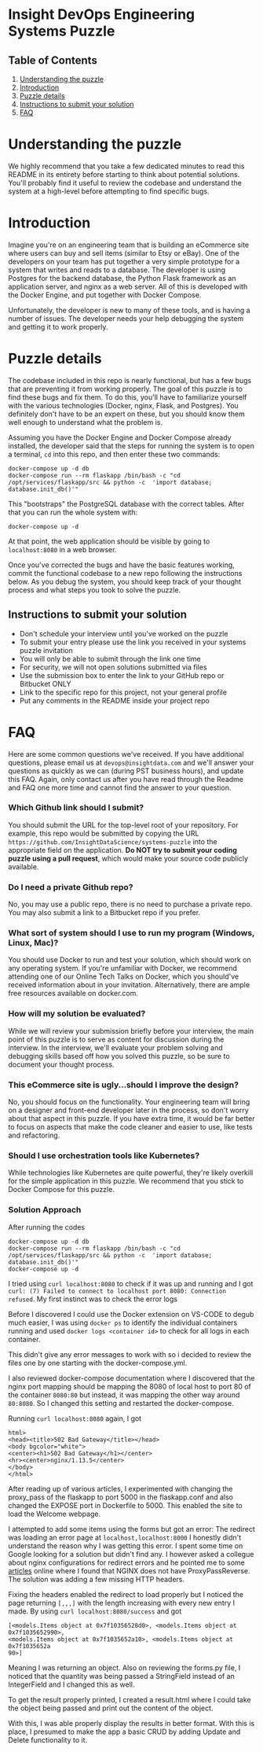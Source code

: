 # Insight DevOps Engineering Systems Puzzle

## Table of Contents
1. [Understanding the puzzle](README.md#understanding-the-puzzle)
2. [Introduction](README.md#introduction)
3. [Puzzle details](README.md#puzzle-details)
4. [Instructions to submit your solution](README.md#instructions-to-submit-your-solution)
5. [FAQ](README.md#faq)

# Understanding the puzzle

We highly recommend that you take a few dedicated minutes to read this README in its entirety before starting to think about potential solutions. You'll probably find it useful to review the codebase and understand the system at a high-level before attempting to find specific bugs.

# Introduction

Imagine you're on an engineering team that is building an eCommerce site where users can buy and sell items (similar to Etsy or eBay). One of the developers on your team has put together a very simple prototype for a system that writes and reads to a database. The developer is using Postgres for the backend database, the Python Flask framework as an application server, and nginx as a web server. All of this is developed with the Docker Engine, and put together with Docker Compose.

Unfortunately, the developer is new to many of these tools, and is having a number of issues. The developer needs your help debugging the system and getting it to work properly.

# Puzzle details

The codebase included in this repo is nearly functional, but has a few bugs that are preventing it from working properly. The goal of this puzzle is to find these bugs and fix them. To do this, you'll have to familiarize yourself with the various technologies (Docker, nginx, Flask, and Postgres). You definitely don't have to be an expert on these, but you should know them well enough to understand what the problem is.

Assuming you have the Docker Engine and Docker Compose already installed, the developer said that the steps for running the system is to open a terminal, `cd` into this repo, and then enter these two commands:

    docker-compose up -d db
    docker-compose run --rm flaskapp /bin/bash -c "cd /opt/services/flaskapp/src && python -c  'import database; database.init_db()'"

This "bootstraps" the PostgreSQL database with the correct tables. After that you can run the whole system with:

    docker-compose up -d

At that point, the web application should be visible by going to `localhost:8080` in a web browser. 

Once you've corrected the bugs and have the basic features working, commit the functional codebase to a new repo following the instructions below. As you debug the system, you should keep track of your thought process and what steps you took to solve the puzzle.

## Instructions to submit your solution
* Don't schedule your interview until you've worked on the puzzle 
* To submit your entry please use the link you received in your systems puzzle invitation
* You will only be able to submit through the link one time
* For security, we will not open solutions submitted via files
* Use the submission box to enter the link to your GitHub repo or Bitbucket ONLY
* Link to the specific repo for this project, not your general profile
* Put any comments in the README inside your project repo

# FAQ

Here are some common questions we've received. If you have additional questions, please email us at `devops@insightdata.com` and we'll answer your questions as quickly as we can (during PST business hours), and update this FAQ. Again, only contact us after you have read through the Readme and FAQ one more time and cannot find the answer to your question.

### Which Github link should I submit?
You should submit the URL for the top-level root of your repository. For example, this repo would be submitted by copying the URL `https://github.com/InsightDataScience/systems-puzzle` into the appropriate field on the application. **Do NOT try to submit your coding puzzle using a pull request**, which would make your source code publicly available.

### Do I need a private Github repo?
No, you may use a public repo, there is no need to purchase a private repo. You may also submit a link to a Bitbucket repo if you prefer.

### What sort of system should I use to run my program (Windows, Linux, Mac)?
You should use Docker to run and test your solution, which should work on any operating system. If you're unfamiliar with Docker, we recommend attending one of our Online Tech Talks on Docker, which you should've received information about in your invitation. Alternatively, there are ample free resources available on docker.com.

### How will my solution be evaluated?
While we will review your submission briefly before your interview, the main point of this puzzle is to serve as content for discussion during the interview. In the interview, we'll evaluate your problem solving and debugging skills based off how you solved this puzzle, so be sure to document your thought process.

### This eCommerce site is ugly...should I improve the design?  
No, you should focus on the functionality. Your engineering team will bring on a designer and front-end developer later in the process, so don't worry about that aspect in this puzzle. If you have extra time, it would be far better to focus on aspects that make the code cleaner and easier to use, like tests and refactoring.

### Should I use orchestration tools like Kubernetes?
While technologies like Kubernetes are quite powerful, they're likely overkill for the simple application in this puzzle. We recommend that you stick to Docker Compose for this puzzle.

### Solution Approach
After running the codes
```
docker-compose up -d db
docker-compose run --rm flaskapp /bin/bash -c "cd /opt/services/flaskapp/src && python -c  'import database; database.init_db()'"
docker-compose up -d
```
I tried using  ```curl localhost:8080``` to check if it was up and running and I got ```curl: (7) Failed to connect to localhost port 8080: Connection refused```. My first instinct was to check the error logs

Before I discovered I could use the Docker extension on VS-CODE to degub much easier, I was using ```docker ps``` to identify the individual containers running and used ```docker logs <container id>``` to check for all logs in each container. 

This didn't give any error messages to work with so i decided to review the files one by one starting with the docker-compose.yml. 

I also reviewed docker-compose documentation where I discovered that the nginx port mapping should be mapping the 8080 of local host to port 80 of the container ```8080:80``` but instead, it was mapping the other way around ```80:8080```.
So I changed this setting and restarted the docker-compose. 

Running ```curl localhost:8080``` again, I got
```
html>
<head><title>502 Bad Gateway</title></head>
<body bgcolor="white">
<center><h1>502 Bad Gateway</h1></center>
<hr><center>nginx/1.13.5</center>
</body>
</html>
```

After reading up of various articles, I experimented with changing the proxy_pass of the flaskapp to port 5000  in the flaskapp.conf and also changed the EXPOSE port in Dockerfile to 5000. This enabled the site to load the Welcome webpage.

I attempted to add some items using the forms but got an error:
The redirect was loading an error page at ```localhost,localhost:8000``` 
I honestly didn't understand the reason why I was getting this error. I spent some time on Google looking for a solution but didn't find any. I however asked a collegue about nginx configurations for redirect errors and he pointed me to some [articles](https://www.nginx.com/resources/wiki/start/topics/examples/likeapache/) online where I found that NGINX does not have ProxyPassReverse. The solution was adding a few missing HTTP headers.

Fixing the headers enabled the redirect to load properly but I noticed the page returning ```[,,,]``` with the length increasing with every new entry I made. By using ```curl localhost:8080/success``` and got
```
[<models.Items object at 0x7f10356528d0>, <models.Items object at 0x7f1035652990>, 
<models.Items object at 0x7f1035652a10>, <models.Items object at 0x7f1035652a
90>]
```

Meaning I was returning an object. Also on reviewing the forms.py file, I noticed that the quantity was being passed a StringField instead of an IntegerField and I changed this as well.

To get the result properly printed, I created a result.html where I could take the object being passed and print out the content of the object.

With this, I was able properly display the results in better format. With this is place, I presumed to make the app a basic CRUD by adding Update and Delete functionality to it.
